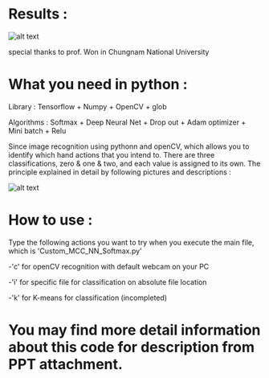 # Results :
![alt text](https://github.com/Kvasir8/Python-machine-learning/blob/master/Results.JPG?raw=true)

special thanks to prof. Won in Chungnam National University

# What you need in python : 
Library : Tensorflow + Numpy + OpenCV + glob 

Algorithms : Softmax + Deep Neural Net + Drop out + Adam optimizer + Mini batch + Relu

Since image recognition using pythonn and openCV, which allows you to identify which hand actions that you intend to. There are three classifications, zero & one & two, and each value is assigned to its own. The principle explained in detail by following pictures and descriptions :

![alt text](https://github.com/Kvasir8/Python-machine-learning/blob/master/Overview.JPG?raw=true)

# How to use : 
Type the following actions you want to try when you execute the main file, which is 'Custom_MCC_NN_Softmax.py'

-'c' for openCV recognition with default webcam on your PC

-'i' for specific file for classification on absolute file location

-'k' for K-means for classification (incompleted)

# You may find more detail information about this code for description from PPT attachment.
